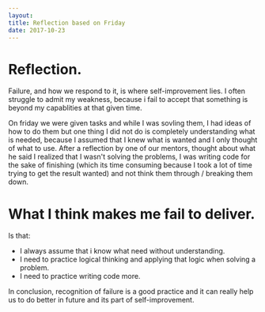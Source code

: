 ```yaml
---
layout:
title: Reflection based on Friday
date: 2017-10-23
---
```








# Reflection. 

Failure, and how we respond to it, is where self-improvement lies. I often struggle to admit my weakness, because i fail to accept that something is beyond my capablities at that given time. 

On friday we were given tasks and while I was sovling them, I had ideas of how to do them but one thing I did not do is completely understanding what is needed, because I assumed that I knew what is wanted and I only thought of what to use. After a reflection by one of our mentors, thought about what he said I realized that I wasn't solving the problems, I was writing code for the sake of finishing (which its time consuming because I took a lot of time trying to get the result wanted) and not think them through / breaking them down. 

# What I think makes me fail to deliver.
Is that:

- I always assume that i know what need without understanding.
- I need to practice logical thinking and applying that logic when solving a problem.
- I need to practice writing code more.

In conclusion, recognition of failure is a good practice and it can really help us to do better in future and its part of self-improvement. 
